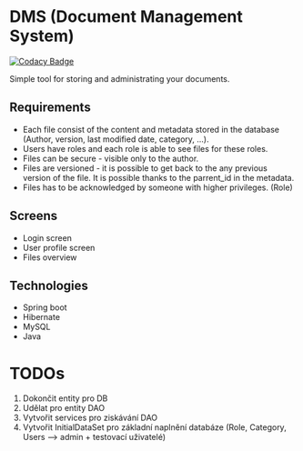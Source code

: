 # DMS (Document Management System)
[![Codacy Badge](https://api.codacy.com/project/badge/Grade/809ddaa3a7694611ba9cd9be4d9ed20c)](https://www.codacy.com/app/jilek.daniel/dms?utm_source=github.com&amp;utm_medium=referral&amp;utm_content=xaverric/dms&amp;utm_campaign=Badge_Grade)

Simple tool for storing and administrating your documents.

## Requirements
* Each file consist of the content and metadata stored in the database (Author, version, last modified date, category, ...).
* Users have roles and each role is able to see files for these roles.
* Files can be secure - visible only to the author.
* Files are versioned - it is possible to get back to the any previous version of the file. It is possible thanks to the parrent_id in the metadata.
* Files has to be acknowledged by someone with higher privileges. (Role)

## Screens
* Login screen
* User profile screen
* Files overview

## Technologies
* Spring boot
* Hibernate
* MySQL
* Java

# TODOs
1. Dokončit entity pro DB
2. Udělat pro entity DAO
3. Vytvořit services pro ziskávání DAO
4. Vytvořit InitialDataSet pro základní naplnění databáze (Role, Category, Users --> admin + testovací uživatelé)
